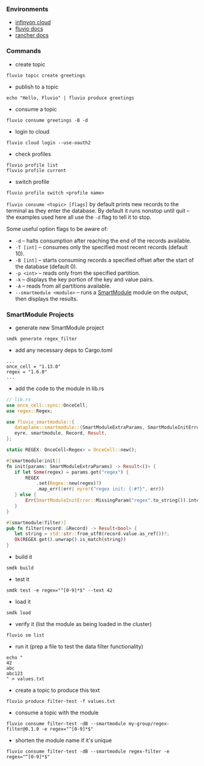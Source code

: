 ### Environments
- [infinyon cloud](https://infinyon.cloud/account)
- [fluvio docs](https://www.fluvio.io/docs/tutorials/cloud-setup/)
- [rancher docs](https://docs.rancherdesktop.io/1.6/how-to-guides/hello-world-example)

### Commands
- create topic
```shell
fluvio topic create greetings
```
- publish to a topic
```shell
echo "Hello, Fluvio" | fluvio produce greetings
```
- consume a topic
```shell
fluvio consume greetings -B -d
```
- login to cloud
```shell
fluvio cloud login --use-oauth2
```
- check profiles
```shell
fluvio profile list
fluvio profile current
```
- switch profile
```shell
fluvio profile switch <profile name>
```

`fluvio consume <topic> [flags]` by default prints new records to the terminal as they enter the database. By default it runs nonstop until quit – the examples used here all use the `-d` flag to tell it to stop.

Some useful option flags to be aware of:

-   `-d` – halts consumption after reaching the end of the records available.
-   `-T [int]` – consumes only the specified most recent records (default 10).
-   `-B [int]` – starts consuming records a specified offset after the start of the database (default 0).
-   `-p <int>` – reads only from the specified partition.
-   `-k` – displays the key portion of the key and value pairs.
-   `-A` – reads from all partitions available.
-   `--smartmodule <module>` – runs a [SmartModule](https://fluvio.io/smartmodules/) module on the output, then displays the results.

### SmartModule Projects
- generate new SmartModule project
```shell
smdk generate regex_filter
```
- add any necessary deps to Cargo.toml
```shell
...
once_cell = "1.13.0"
regex = "1.6.0"
...
```
- add the code to the module in lib.rs
```rust
// lib.rs
use once_cell::sync::OnceCell;
use regex::Regex;

use fluvio_smartmodule::{
   dataplane::smartmodule::{SmartModuleExtraParams, SmartModuleInitError},
   eyre, smartmodule, Record, Result,
};

static REGEX: OnceCell<Regex> = OnceCell::new();

#[smartmodule(init)]
fn init(params: SmartModuleExtraParams) -> Result<()> {
   if let Some(regex) = params.get("regex") {
       REGEX
           .set(Regex::new(regex)?)
           .map_err(|err| eyre!("regex init: {:#?}", err))
   } else {
       Err(SmartModuleInitError::MissingParam("regex".to_string()).into())
   }
}

#[smartmodule(filter)]
pub fn filter(record: &Record) -> Result<bool> {
   let string = std::str::from_utf8(record.value.as_ref())?;
   Ok(REGEX.get().unwrap().is_match(string))
}
```
- build it
```shell
smdk build
```
- test it
```shell
smdk test -e regex="^[0-9]*$" --text 42
```
- load it
```shell
smdk load
```
- verify it (list the module as being loaded in the cluster)
```shell
fluvio sm list
```
- run it (prep a file to test the data filter functionality)
```shell
echo "
42
abc
abc123
" > values.txt
```
- create a topic to produce this text
```shell
fluvio produce filter-test -f values.txt
```
- consume a topic with the module
```shell
fluvio consume filter-test -dB --smartmodule my-group/regex-filter@0.1.0 -e regex="^[0-9]*$"
```
- shorten the module name if it's unique
```shell
fluvio consume filter-test -dB --smartmodule regex-filter -e regex="^[0-9]*$"
```
